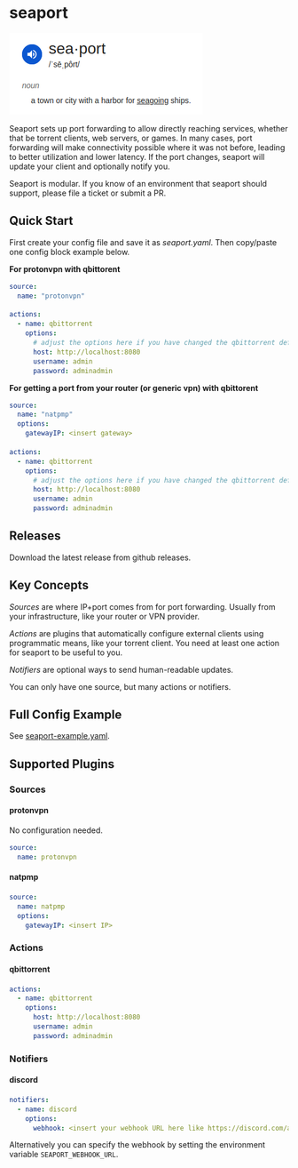 # seaport

![seaport definition](docs/seaport-definition.png)

Seaport sets up port forwarding to allow directly reaching services, whether that be torrent clients, web servers, or games. In many cases, port forwarding will make connectivity possible where it was not before, leading to better utilization and lower latency. If the port changes, seaport will update your client and optionally notify you.

Seaport is modular. If you know of an environment that seaport should support, please file a ticket or submit a PR.

## Quick Start

First create your config file and save it as *seaport.yaml*. Then copy/paste one config block example below.

**For protonvpn with qbittorent**

```yaml
source:
  name: "protonvpn"

actions:
  - name: qbittorrent
    options:
      # adjust the options here if you have changed the qbittorrent defaults
      host: http://localhost:8080
      username: admin
      password: adminadmin
```

**For getting a port from your router (or generic vpn) with qbittorent**

```yaml
source:
  name: "natpmp"
  options:
    gatewayIP: <insert gateway>

actions:
  - name: qbittorrent
    options:
      # adjust the options here if you have changed the qbittorrent defaults
      host: http://localhost:8080
      username: admin
      password: adminadmin
```

## Releases

Download the latest release from github releases.

## Key Concepts

_Sources_ are where IP+port comes from for port forwarding. Usually from your infrastructure, like your router or VPN provider.

_Actions_ are plugins that automatically configure external clients using programmatic means, like your torrent client. You need at least one action for seaport to be useful to you.

_Notifiers_ are optional ways to send human-readable updates.

You can only have one source, but many actions or notifiers.

## Full Config Example

See [seaport-example.yaml](seaport-example.yaml).

## Supported Plugins

### Sources

#### protonvpn

No configuration needed.

```yaml
source:
  name: protonvpn
```

#### natpmp

```yaml
source:
  name: natpmp
  options:
    gatewayIP: <insert IP>
```

### Actions

#### qbittorrent

```yaml
actions:
  - name: qbittorrent
    options:
      host: http://localhost:8080
      username: admin
      password: adminadmin
```

### Notifiers

#### discord

```yaml
notifiers:
  - name: discord
    options:
      webhook: <insert your webhook URL here like https://discord.com/api/webhooks/...>
```

Alternatively you can specify the webhook by setting the environment variable `SEAPORT_WEBHOOK_URL`.